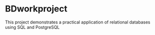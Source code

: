 # BDworkproject
This project demonstrates a practical application of relational databases using SQL and PostgreSQL
